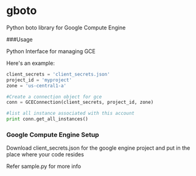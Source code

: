 gboto
=====

Python boto library for Google Compute Engine

###Usage

Python Interface for managing GCE

Here's an example:

```python
client_secrets = 'client_secrets.json'
project_id = 'myproject'
zone = 'us-central1-a'

#Create a connection object for gce
conn = GCEConnection(client_secrets, project_id, zone)

#list all instance associated with this account
print conn.get_all_instances()

```

### Google Compute Engine Setup

Download client_secrets.json for the google engine project and put in the place where your code resides 

Refer sample.py for more info


